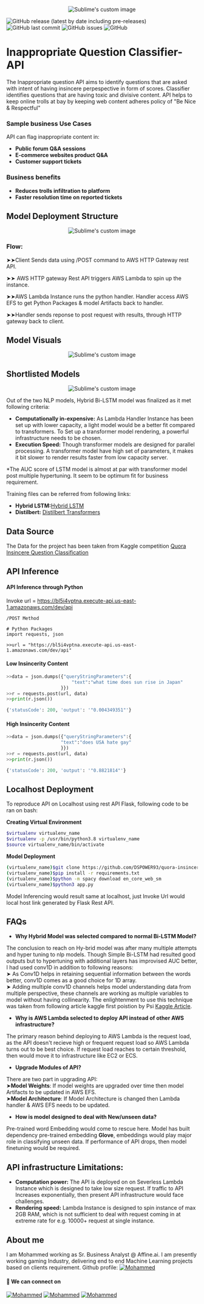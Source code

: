 
<!-- Add banner here -->

<p align="center">
  <img src="https://github.com/DSPOWER93/Data/blob/main/GitHub_nlp_question_banner.png?raw=true" alt="Sublime's custom image"/>
</p>


![GitHub release (latest by date including pre-releases)](https://img.shields.io/github/v/release/navendu-pottekkat/awesome-readme?include_prereleases)
![GitHub last commit](https://img.shields.io/badge/last%20commit-Dec--2021-blue)
![GitHub issues](https://img.shields.io/github/issues-raw/navendu-pottekkat/awesome-readme)
![GitHub](https://img.shields.io/github/license/navendu-pottekkat/awesome-readme)

# Inappropriate Question Classifier-API

The Inappropriate question API aims to identify questions that are asked with intent of having insincere perpespective in form of scores. Classifier identifies questions that are having toxic and divisive content. API helps to keep online trolls at bay by keeping web content adheres policy of "Be Nice & Respectful"

### Sample business Use Cases

API can flag inappropriate content in: 
- **Public forum Q&A sessions**
- **E-commerce websites product Q&A**
- **Customer support tickets**

### Business benefits

- **Reduces trolls infiltration to platform**
- **Faster resolution time on reported tickets**


## Model Deployment Structure

<p align="center">
  <img src="https://github.com/DSPOWER93/Data/blob/main/deployment%20flow.png" alt="Sublime's custom image"/>
</p>

### **Flow**: 
➤➤Client Sends data using /POST command to AWS HTTP Gateway rest API.

➤➤ AWS HTTP gateway Rest API triggers AWS Lambda to spin up the instance.
       
➤➤AWS Lambda Instance runs the python handler. Handler access AWS EFS to get Python Packages & model Artifacts back to handler.

➤➤Handler sends reponse to post request with results, through HTTP gateway back to client.

## Model Visuals

<p align="center">
  <img src="https://github.com/DSPOWER93/artifacts/blob/main/Model_vis.png" alt="Sublime's custom image"/>
</p>

## Shortlisted Models

<p align="center">
  <img src="https://github.com/DSPOWER93/artifacts/blob/main/model_comparison.png" alt="Sublime's custom image"/>
</p>

Out of the two NLP models, Hybrid Bi-LSTM model was finalized as it met following criteria: <br/>

- **Computationally in-expensive:** As Lambda Handler Instance has been set up with lower capacity, a light model would be a better fit compared to transformers. To Set up a transformer model rendering, a powerful infrastructure needs to be chosen.
- **Execution Speed:** Though transformer models are designed for parallel processing. A transformer model have high set of parameters, it makes it bit slower to render results faster from low capacity server.<br/>
 
*The AUC score of LSTM model is almost at par with transformer model post multiple hypertuning. It seem to be optimum fit for business requirement. 

Training files can be referred from following links:<br/>
- **Hybrid LSTM:**[Hybrid LSTM]()<br/>
- **Distilbert:** [Distilbert Transformers]()

## Data Source

The Data for the project has been taken from Kaggle competition 
[Quora Insincere Question Classification](https://www.kaggle.com/c/quora-insincere-questions-classification)

## API Inference

#### API Inference through Python

Invoke url = https://bl5i4vptna.execute-api.us-east-1.amazonaws.com/dev/api

```
/POST Method

# Python Packages
import requests, json

>>url = "https://bl5i4vptna.execute-api.us-east-1.amazonaws.com/dev/api"
```

#### Low Insincerity Content
```python
>>data = json.dumps({"queryStringParameters":{
                        "text":"what time does sun rise in Japan"
      		        }})
>>r = requests.post(url, data)
>>print(r.json())

{'statusCode': 200, 'output': '"0.004349351"'}
```

#### High Insincerity Content
```python
>>data = json.dumps({"queryStringParameters":{
                    "text":"does USA hate gay"
      		        }})
>>r = requests.post(url, data)
>>print(r.json())

{'statusCode': 200, 'output': '"0.8821814"'}
```

## Localhost Deployment

To reproduce API on Localhost using rest API Flask, following code to be ran on bash: 

**Creating Virtual Environment**
```bash
$virtualenv virtualenv_name
$virtualenv -p /usr/bin/python3.8 virtualenv_name
$source virtualenv_name/bin/activate
```
**Model Deployment**
```bash
(virtualenv_name)$git clone https://github.com/DSPOWER93/quora-insincere.git
(virtualenv_name)$pip install -r requirements.txt 
(virtualenv_name)$python -m spacy download en_core_web_sm
(virtualenv_name)$python3 app.py
```
Model Inferencing would result same at localhost, just Invoke Url would local host link generated by Flask Rest API.

## FAQs

- **Why Hybrid Model was selected compared to normal Bi-LSTM Model?**<br />

The conclusion to reach on Hy-brid model was after many multiple attempts and hyper tuning to nlp models. Though Simple Bi-LSTM had resulted good outputs but to hypertuning with additional layers has improvised AUC better, I had used conv1D in addition to following reasons:<br />
➤ As Conv1D helps in retaining sequential information between the words better, conv1D comes as a good choice for 1D array.<br />
➤ Adding multiple conv1D channels helps model understanding data from multiple perspective, these channels are working as multiple variables to model without having collinearity. The enlightenment to use this technique was taken from following article kaggle first poistion by Psi [Kaggle Article](https://www.kaggle.com/c/quora-insincere-questions-classification/discussion/80568).

- **Why is AWS Lambda selected to deploy API instead of other AWS infrastructure?**<br />
 
The primary reason behind deploying to AWS Lambda is the request load, as the API doesn't recieve high or frequent request load so AWS Lambda turns out to be best choice. If request load reaches to certain threshold, then would move it to infrastructure like EC2 or ECS.

- **Upgrade Modules of API?**<br />

There are two part in upgrading API:<br /> 
➤**Model Weights**: If model weights are upgraded over time then model Artifacts to be updated in AWS EFS.<br />
➤**Model Architecture**: If Model Architecture is changed then Lambda handler & AWS EFS needs to be updated.<br />

- **How is model designed to deal with New/unseen data?**<br />

Pre-trained word Embedding would come to rescue here. Model has built dependency pre-trained embedding **Glove**, embeddings would play major role in classifying unseen data. If performance of API drops, then model finetuning would be required.

## API infrastructure Limitations:

- **Computation power:** The API is deployed on on Severless Lambda Instance which is designed to take low size request. If traffic to API Increases exponentially, then present API infrastructure would face challenges.<br />
- **Rendering speed:** Lambda Instance is designed to spin instance of max 2GB RAM, which is not sufficient to deal with request coming in at extreme rate for e.g. 10000+ request at single instance.


## About me

I am Mohammed working as Sr. Business Analyst @ Affine.ai. I am presently working gaming Industry, delivering end to end Machine Learning projects based on clients requirement. 
Github profile:
[![Mohammed](https://img.shields.io/badge/Github-white?style=flat&logo=github&labelColor=black)](https://github.com/DSPOWER93/)


#### 👀 We can connect on <br/>
[![Mohammed](https://img.shields.io/badge/Linkedin-blue?style=flat&logo=Linkedin&labelColor=blue)](https://www.linkedin.com/in/mohammed-taher-13934a51/)
[![Mohammed](https://img.shields.io/badge/Gmail-white?style=flat&logo=gmail&labelColor=white)](mailto:md786.52@gmail.com)
[![Mohammed](https://img.shields.io/badge/Instagram-white?style=flat&logo=Instagram&labelColor=white)](https://www.instagram.com/mdboy93/)

